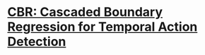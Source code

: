 # [CBR: Cascaded Boundary Regression for Temporal Action Detection](https://drive.google.com/file/d/1ZA_9K4qynomAveu0kIH3Ig09WCT4hauV/view?usp=drivesdk)